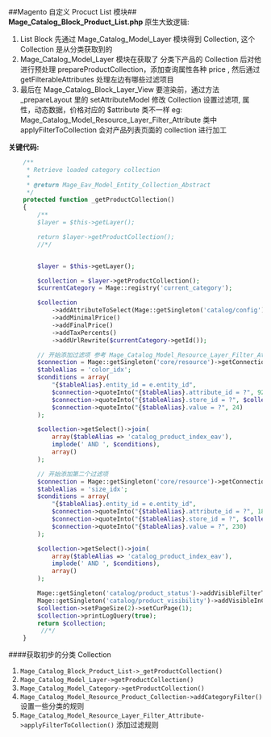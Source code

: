 ##Magento 自定义 Procuct List 模块##
**Mage_Catalog_Block_Product_List.php**
原生大致逻辑:
1. List Block 先通过 Mage_Catalog_Model_Layer 模块得到 Collection, 这个 Collection 是从分类获取到的
2. Mage_Catalog_Model_Layer 模块在获取了 分类下产品的 Collection 后对他进行预处理 prepareProductCollection，添加查询属性各种 price , 然后通过 getFilterableAttributes 处理左边有哪些过滤项目
3. 最后在 Mage_Catalog_Block_Layer_View 要渲染前，通过方法 _prepareLayout 里的 setAttributeModel 修改 Collection 设置过滤项, 属性，动态数据，价格对应的 $attribute 类不一样
eg: Mage_Catalog_Model_Resource_Layer_Filter_Attribute 类中 applyFilterToCollection 会对产品列表页面的 collection 进行加工



**关键代码:**
```php
    /**
     * Retrieve loaded category collection
     *
     * @return Mage_Eav_Model_Entity_Collection_Abstract
     */
    protected function _getProductCollection()
    {
        /**
        $layer = $this->getLayer();

        return $layer->getProductCollection();
        //*/


        $layer = $this->getLayer();

        $collection = $layer->getProductCollection();
        $currentCategory = Mage::registry('current_category');

        $collection
            ->addAttributeToSelect(Mage::getSingleton('catalog/config')->getProductAttributes())
            ->addMinimalPrice()
            ->addFinalPrice()
            ->addTaxPercents()
            ->addUrlRewrite($currentCategory->getId());

		// 开始添加过滤项 参考 Mage_Catalog_Model_Resource_Layer_Filter_Attribute->applyFilterToCollection()
        $connection = Mage::getSingleton('core/resource')->getConnection('core_read');
        $tableAlias = 'color_idx';
        $conditions = array(
            "{$tableAlias}.entity_id = e.entity_id",
            $connection->quoteInto("{$tableAlias}.attribute_id = ?", 92),
            $connection->quoteInto("{$tableAlias}.store_id = ?", $collection->getStoreId()),
            $connection->quoteInto("{$tableAlias}.value = ?", 24)
        );

        $collection->getSelect()->join(
            array($tableAlias => 'catalog_product_index_eav'),
            implode(' AND ', $conditions),
            array()
        );

		// 开始添加第二个过滤项
        $connection = Mage::getSingleton('core/resource')->getConnection('core_read');
        $tableAlias = 'size_idx';
        $conditions = array(
            "{$tableAlias}.entity_id = e.entity_id",
            $connection->quoteInto("{$tableAlias}.attribute_id = ?", 180),
            $connection->quoteInto("{$tableAlias}.store_id = ?", $collection->getStoreId()),
            $connection->quoteInto("{$tableAlias}.value = ?", 230)
        );

        $collection->getSelect()->join(
            array($tableAlias => 'catalog_product_index_eav'),
            implode(' AND ', $conditions),
            array()
        );

        Mage::getSingleton('catalog/product_status')->addVisibleFilterToCollection($collection);
        Mage::getSingleton('catalog/product_visibility')->addVisibleInCatalogFilterToCollection($collection);
        $collection->setPageSize(2)->setCurPage(1);
        $collection->printLogQuery(true);
        return $collection;
         //*/
    }
```

####获取初步的分类 Collection
1. `Mage_Catalog_Block_Product_List->_getProductCollection()`
2. `Mage_Catalog_Model_Layer->getProductCollection()`
3. `Mage_Catalog_Model_Category->getProductCollection()`
4. `Mage_Catalog_Model_Resource_Product_Collection->addCategoryFilter()` 设置一些分类的规则
5. `Mage_Catalog_Model_Resource_Layer_Filter_Attribute->applyFilterToCollection()` 添加过滤规则
